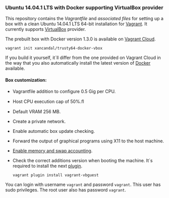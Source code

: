 
### Ubuntu 14.04.1 LTS with Docker supporting VirtualBox provider

This repository contains the *Vagrantfile* and *associated files* for setting up a box with a clean Ubuntu 14.04.1 LTS 64-bit installation for [Vagrant](https://www.vagrantup.com/). It currently supports [VirtualBox](https://www.virtualbox.org/) provider.

The prebuilt box with Docker version 1.3.0 is available on [Vagrant Cloud](https://vagrantcloud.com/xancandal/boxes/trusty64-docker-vbox).

```
vagrant init xancandal/trusty64-docker-vbox
```

If you build it yourself, it´ll differ from the one provided on Vagrant Cloud in the way that you also automatically install the latest version of [Docker](https://www.docker.io/) available.

#### Box customization:

* Vagrantfile addition to configure 0.5 Gig per CPU.
* Host CPU execution cap of 50%.ﬂ
* Default VRAM 256 MB.
* Create a private network.
* Enable automatic box update checking.
* Forward the output of graphical programs using X11 to the host machine.
* [Enable memory and swap accounting](http://docs.docker.io/en/latest/installation/ubuntulinux/#memory-and-swap-accounting).
* Check the correct additions version when booting the machine. It´s required to install the next [plugin](https://github.com/dotless-de/vagrant-vbguest).

  ```
  vagrant plugin install vagrant-vbguest
  ```

You can login with username `vagrant` and password `vagrant`. This user has sudo privileges. The root user also has password `vagrant`.
